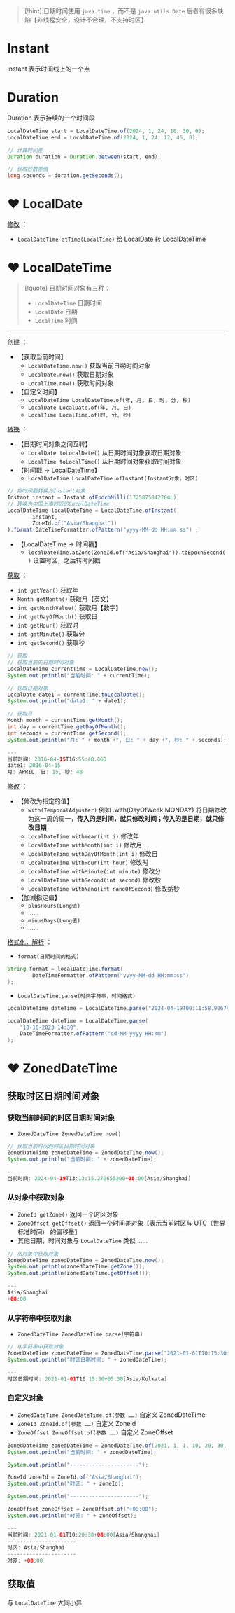 
> [!hint] 日期时间使用 `java.time` ，而不是 `java.utils.Date` 
> 后者有很多缺陷【非线程安全，设计不合理，不支持时区】

# Instant
Instant 表示时间线上的一个点

# Duration
Duration 表示持续的一个时间段

```java
LocalDateTime start = LocalDateTime.of(2024, 1, 24, 10, 30, 0);
LocalDateTime end = LocalDateTime.of(2024, 1, 24, 12, 45, 0);

// 计算时间差
Duration duration = Duration.between(start, end);

// 获取秒数差值
long seconds = duration.getSeconds();
```

# ❤️ LocalDate
<u>修改</u> ：
- `LocalDateTime atTime(LocalTime)` 给 LocalDate 转 LocalDateTime

# ❤️ LocalDateTime

> [!quote] 日期时间对象有三种：
> - `LocalDateTime` 日期时间
> - `LocalDate` 日期
> - `LocalTime` 时间

---

<u>创建</u> ：
- 【获取当前时间】
	- `LocalDateTime.now()` 获取当前日期时间对象
	- `LocalDate.now()` 获取日期对象
	- `LocalTime.now()` 获取时间对象
- 【自定义时间】
	- `LocalDateTime LocalDateTime.of(年, 月, 日, 时, 分, 秒)` 
	- `LocalDate LocalDate.of(年, 月, 日)` 
	- `LocalTime LocalTime.of(时, 分, 秒)` 

<u>转换</u> ：
- 【日期时间对象之间互转】
	- `LocalDate toLocalDate()` 从日期时间对象获取日期对象
	- `LocalTime toLocalTime()` 从日期时间对象获取时间对象
- 【时间戳 -> LocalDateTime】
	- `LocalDateTime LocalDateTime.ofInstant(Instant对象，时区)` 
```java
// 将时间戳转换为Instant对象
Instant instant = Instant.ofEpochMilli(1725875842704L);
// 转换为中国上海时区的LocalDateTime
LocalDateTime localDateTime = LocalDateTime.ofInstant(  
        instant,  
		ZoneId.of("Asia/Shanghai")) 
).format(DateTimeFormatter.ofPattern("yyyy-MM-dd HH:mm:ss") ;
```
- 【LocalDateTime -> 时间戳】
	- `localDateTime.atZone(ZoneId.of("Asia/Shanghai")).toEpochSecond()` 设置时区，之后转时间戳

<u>获取</u> ：
- `int getYear()` 获取年
- `Month getMonth()` 获取月【英文】
- `int getMonthValue()` 获取月【数字】
- `int getDayOfMouth()` 获取日
- `int getHour()` 获取时
- `int getMinute()` 获取分
- `int getSecond()` 获取秒

```java
// 获取
// 获取当前的日期时间对象
LocalDateTime currentTime = LocalDateTime.now();
System.out.println("当前时间: " + currentTime);

// 获取日期对象
LocalDate date1 = currentTime.toLocalDate();
System.out.println("date1: " + date1);

// 获取月
Month month = currentTime.getMonth();
int day = currentTime.getDayOfMonth();
int seconds = currentTime.getSecond();
System.out.println("月: " + month +", 日: " + day +", 秒: " + seconds);

---
当前时间: 2016-04-15T16:55:48.668
date1: 2016-04-15
月: APRIL, 日: 15, 秒: 48
```

<u>修改</u> ：
- 【修改为指定的值】
	- `with(TemporalAdjuster)` 例如 .with(DayOfWeek.MONDAY) 将日期修改为这一周的周一，**传入的是时间，就只修改时间；传入的是日期，就只修改日期**
	- `LocalDateTime withYear(int i)` 修改年
	- `LocalDateTime withMonth(int i)` 修改月
	- `LocalDateTime withDayOfMonth(int i)` 修改日
	- `LocalDateTime withHour(int hour)` 修改时
	- `LocalDateTime withMinute(int minute)` 修改分
	- `LocalDateTime withSecond(int second)` 修改秒
	- `LocalDateTime withNano(int nanoOfSecond)` 修改纳秒
- 【加减指定值】
	- `plusHours(Long值)` 
	- ……
	- `minusDays(Long值)` 
	- ……

<u>格式化，解析</u> ：
- `format(日期时间的格式)` 
```java
String format = localDateTime.format(  
        DateTimeFormatter.ofPattern("yyyy-MM-dd HH:mm:ss")  
);
```

- `LocalDateTime.parse(时间字符串，时间格式)` 
```java
LocalDateTime dateTime = LocalDateTime.parse("2024-04-19T00:11:58.906799300");

LocalDateTime dateTime = LocalDateTime.parse(
	"10-10-2023 14:30", 
	DateTimeFormatter.ofPattern("dd-MM-yyyy HH:mm")
);
```

# ❤ ZonedDateTime
## 获取时区日期时间对象
### 获取当前时间的时区日期时间对象
- `ZonedDateTime ZonedDateTime.now()` 

```java
// 获取当前时间的时区日期时间对象
ZonedDateTime zonedDateTime = ZonedDateTime.now();  
System.out.println("当前时间: " + zonedDateTime);

---
当前时间: 2024-04-19T13:13:15.270655200+08:00[Asia/Shanghai]
```

### 从对象中获取对象
- `ZoneId getZone()` 返回一个时区对象
- `ZoneOffset getOffset()` 返回一个时间差对象【表示当前时区与 <u>UTC</u>（世界标准时间） 的偏移量】
- 其他日期，时间对象与 `LocalDateTime` 类似 ……

```java
// 从对象中获取对象
ZonedDateTime zonedDateTime = ZonedDateTime.now();
System.out.println(zonedDateTime.getZone());  
System.out.println(zonedDateTime.getOffset());

---
Asia/Shanghai
+08:00
```

### 从字符串中获取对象
- `ZonedDateTime ZonedDateTime.parse(字符串)` 

```java
// 从字符串中获取对象
ZonedDateTime zonedDateTime = ZonedDateTime.parse("2021-01-01T10:15:30+05:30[Asia/Kolkata]");  
System.out.println("时区日期时间: " + zonedDateTime);

---
时区日期时间: 2021-01-01T10:15:30+05:30[Asia/Kolkata]
```

### 自定义对象
- `ZonedDateTime ZonedDateTime.of(参数 ……)` 自定义 ZonedDateTime
- `ZoneId ZoneId.of(参数 ……)` 自定义 ZoneId
- `ZoneOffset ZoneOffset.of(参数 ……)` 自定义 ZoneOffset

```java
ZonedDateTime zonedDateTime = ZonedDateTime.of(2021, 1, 1, 10, 20, 30, 0, ZoneId.of("Asia/Shanghai"));
System.out.println("当前时间: " + zonedDateTime);

System.out.println("----------------------");

ZoneId zoneId = ZoneId.of("Asia/Shanghai");
System.out.println("时区: " + zoneId);

System.out.println("----------------------");

ZoneOffset zoneOffset = ZoneOffset.of("+08:00");
System.out.println("时差: " + zoneOffset);

---
当前时间: 2021-01-01T10:20:30+08:00[Asia/Shanghai]
----------------------
时区: Asia/Shanghai
----------------------
时差: +08:00
```

## 获取值
与 `LocalDateTime` 大同小异












